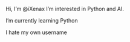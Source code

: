 Hi, I’m @iXenax
I’m interested in Python and AI.

I’m currently learning Python



I hate my own username

<!---
iXenax/iXenax is a ✨ special ✨ repository because its `README.md` (this file) appears on your GitHub profile.
You can click the Preview link to take a look at your changes.
--->
